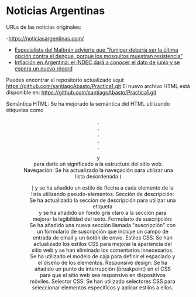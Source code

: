 # Noticias Argentinas

URLs de las noticias originales:

-https://noticiasargentinas.com/ 

- [Especialista del Malbrán advierte que "fumigar debería ser la última opción contra el dengue, porque los mosquitos muestran resistencia"](https://noticiasargentinas.com/salud/dengue-fumigacion-resistencia-mosquitos)
- [Inflación en Argentina: el INDEC dará a conocer el dato de junio y se espera un nuevo récord](https://www.lanacion.com.ar/economia/inflacion-argentina-junio-nacional-cpi-indice-id294833/)

Puedes encontrar el repositorio actualizado aquí: https://github.com/santiagoAbasto/Practica1.git
El nuevo archivo HTML está disponible en: https://github.com/santiagoAbasto/Practica1.git

Semántica HTML: Se ha mejorado la semántica del HTML utilizando etiquetas como <header>, <nav>, <main>, <section>, <article>, <figure> y <figcaption> para darle un significado a la estructura del sitio web.
Navegación: Se ha actualizado la navegación para utilizar una lista desordenada (<ul>) y se ha añadido un estilo de flecha a cada elemento de la lista utilizando pseudo-elementos.
Sección de descripción: Se ha actualizado la sección de descripción para utilizar una etiqueta <article> y se ha añadido un fondo gris claro a la sección para mejorar la legibilidad del texto.
Formulario de suscripción: Se ha añadido una nueva sección llamada "suscripción" con un formulario de suscripción que incluye un campo de entrada de email y un botón de envío.
Estilos CSS: Se han actualizado los estilos CSS para mejorar la apariencia del sitio web y se han eliminado los comentarios innecesarios. Se ha utilizado el modelo de caja para definir el espaciado y el diseño de los elementos.
Responsive design: Se ha añadido un punto de interrupción (breakpoint) en el CSS para que el sitio web sea responsivo en dispositivos móviles.
Selector CSS: Se han utilizado selectores CSS para seleccionar elementos específicos y aplicar estilos a ellos.